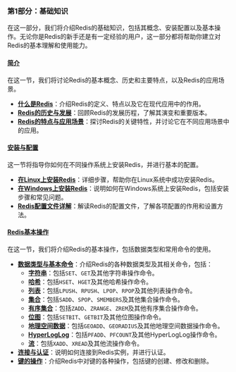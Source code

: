 ### 第1部分：基础知识

在这一部分，我们将介绍Redis的基础知识，包括其概念、安装配置以及基本操作。无论你是Redis的新手还是有一定经验的用户，这一部分都将帮助你建立对Redis的基本理解和使用能力。

#### [简介](introduction.md)

在这一节，我们将讨论Redis的基本概念、历史和主要特点，以及Redis的应用场景。

- **[什么是Redis](what-is-redis.md)**：介绍Redis的定义、特点以及它在现代应用中的作用。
- **[Redis的历史与发展](history-and-development.md)**：回顾Redis的发展历程，了解其演变和重要版本。
- **[Redis的特点与应用场景](features-and-use-cases.md)**：探讨Redis的关键特性，并讨论它在不同应用场景中的应用。

#### [安装与配置](installation-and-configuration.md)

这一节将指导你如何在不同操作系统上安装Redis，并进行基本的配置。

- **[在Linux上安装Redis](installation-on-linux.md)**：详细步骤，帮助你在Linux系统中成功安装Redis。
- **[在Windows上安装Redis](installation-on-windows.md)**：说明如何在Windows系统上安装Redis，包括安装步骤和常见问题。
- **[Redis配置文件详解](configuration-file.md)**：解读Redis的配置文件，了解各项配置的作用和设置方法。

#### [Redis基本操作](basic-operations.md)

在这一节，我们将介绍Redis的基本操作，包括数据类型和常用命令的使用。

- **[数据类型与基本命令](data-types-and-commands.md)**：介绍Redis的各种数据类型及其相关命令，包括：
  - **[字符串](string.md)**：包括`SET`、`GET`及其他字符串操作命令。
  - **[哈希](hash.md)**：包括`HSET`、`HGET`及其他哈希操作命令。
  - **[列表](list.md)**：包括`LPUSH`、`RPUSH`、`LPOP`、`RPOP`及其他列表操作命令。
  - **[集合](set.md)**：包括`SADD`、`SPOP`、`SMEMBERS`及其他集合操作命令。
  - **[有序集合](zset.md)**：包括`ZADD`、`ZRANGE`、`ZREM`及其他有序集合操作命令。
  - **[位图](bitmap.md)**：包括`SETBIT`、`GETBIT`及其他位图操作命令。
  - **[地理空间数据](geospatial.md)**：包括`GEOADD`、`GEORADIUS`及其他地理空间数据操作命令。
  - **[HyperLogLog](hyperloglog.md)**：包括`PFADD`、`PFCOUNT`及其他HyperLogLog操作命令。
  - **[流](streams.md)**：包括`XADD`、`XREAD`及其他流操作命令。
- **[连接与认证](connection-and-authentication.md)**：说明如何连接到Redis实例，并进行认证。
- **[键的操作](key-operations.md)**：介绍Redis中对键的各种操作，包括键的创建、修改和删除。

